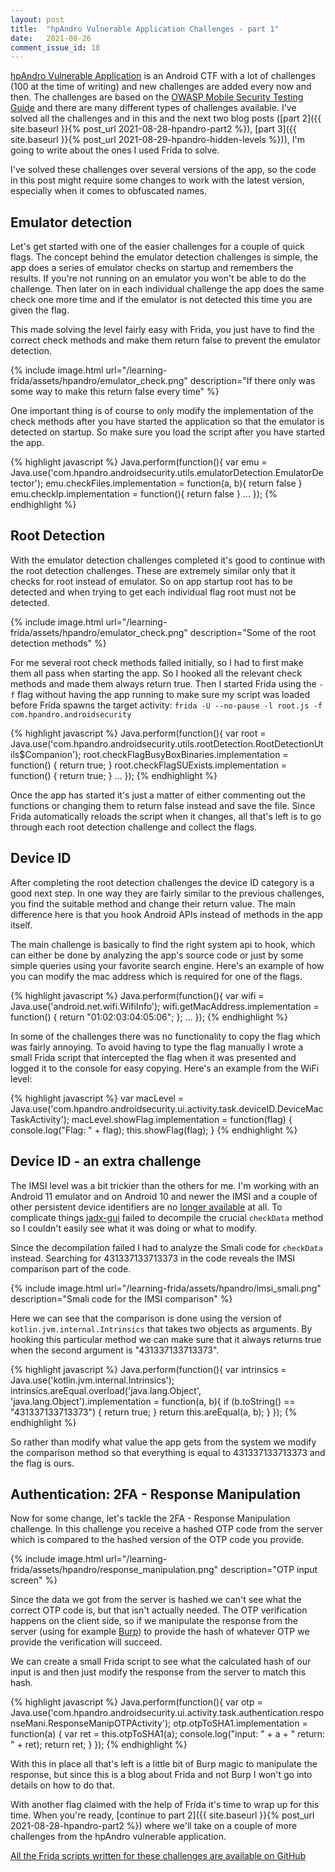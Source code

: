 ```yaml
---
layout: post
title:  "hpAndro Vulnerable Application Challenges - part 1"
date:   2021-08-26
comment_issue_id: 18
---
```


[hpAndro Vulnerable Application][hpandro] is an Android CTF with a lot of challenges (100 at the time of writing) and new challenges are added every now and then. The challenges are based on the [OWASP Mobile Security Testing Guide][mstg] and there are many different types of challenges available. I've solved all the challenges and in this and the next two blog posts ([part 2]({{ site.baseurl }}{% post_url 2021-08-28-hpandro-part2 %}), [part 3]({{ site.baseurl }}{% post_url 2021-08-29-hpandro-hidden-levels %})), I'm going to write about the ones I used Frida to solve.

I've solved these challenges over several versions of the app, so the code in this post might require some changes to work with the latest version, especially when it comes to obfuscated names.

## Emulator detection

Let's get started with one of the easier challenges for a couple of quick flags. The concept behind the emulator detection challenges is simple, the app does a series of emulator checks on startup and remembers the results. If you're not running on an emulator you won't be able to do the challenge. Then later on in each individual challenge the app does the same check one more time and if the emulator is not detected this time you are given the flag.

This made solving the level fairly easy with Frida, you just have to find the correct check methods and make them return false to prevent the emulator detection.

{% include image.html url="/learning-frida/assets/hpandro/emulator_check.png" description="If there only was some way to make this return false every time" %}

One important thing is of course to only modify the implementation of the check methods after you have started the application so that the emulator is detected on startup. So make sure you load the script after you have started the app.

{% highlight javascript %}
Java.perform(function(){
  var emu = Java.use('com.hpandro.androidsecurity.utils.emulatorDetection.EmulatorDetector');
  emu.checkFiles.implementation = function(a, b){ return false }
  emu.checkIp.implementation = function(){ return false }
  ...
});
{% endhighlight %}

## Root Detection
With the emulator detection challenges completed it's good to continue with the root detection challenges. These are extremely similar only that it checks for root instead of emulator. So on app startup root has to be detected and when trying to get each individual flag root must not be detected.

{% include image.html url="/learning-frida/assets/hpandro/emulator_check.png" description="Some of the root detection methods" %}

For me several root check methods failed initially, so I had to first make them all pass when starting the app. So I hooked all the relevant check methods and made them always return true. Then I started Frida using the `-f` flag without having the app running to make sure my script was loaded before Frida spawns the target activity: `frida -U --no-pause -l root.js -f com.hpandro.androidsecurity`

{% highlight javascript %}
Java.perform(function(){
  var root = Java.use('com.hpandro.androidsecurity.utils.rootDetection.RootDetectionUtils$Companion'); 
  root.checkFlagBusyBoxBinaries.implementation = function() { return true; }
  root.checkFlagSUExists.implementation = function() { return true; }
  ...
});
{% endhighlight %}

Once the app has started it's just a matter of either commenting out the functions or changing them to return false instead and save the file. Since Frida automatically reloads the script when it changes, all that's left is to go through each root detection challenge and collect the flags.

## Device ID
After completing the root detection challenges the device ID category is a good next step. In one way they are fairly similar to the previous challenges, you find the suitable method and change their return value. The main difference here is that you hook Android APIs instead of methods in the app itself.

The main challenge is basically to find the right system api to hook, which can either be done by analyzing the app's source code or just by some simple queries using your favorite search engine. Here's an example of how you can modify the mac address which is required for one of the flags.

{% highlight javascript %}
Java.perform(function(){
  var wifi = Java.use('android.net.wifi.WifiInfo');
  wifi.getMacAddress.implementation = function() {
    return "01:02:03:04:05:06";
  };
  ...
});
{% endhighlight %}

In some of the challenges there was no functionality to copy the flag which was fairly annoying. To avoid having to type the flag manually I wrote a small Frida script that intercepted the flag when it was presented and logged it to the console for easy copying. Here's an example from the WiFi level:

{% highlight javascript %}
  var macLevel = Java.use('com.hpandro.androidsecurity.ui.activity.task.deviceID.DeviceMacTaskActivity');
  macLevel.showFlag.implementation = function(flag) {
    console.log("Flag: " + flag);
    this.showFlag(flag);
  }
{% endhighlight %}

## Device ID - an extra challenge

The IMSI level was a bit trickier than the others for me. I'm working with an Android 11 emulator and on Android 10 and newer the IMSI and a couple of other persistent device identifiers are no [longer available][device-id] at all. To complicate things [jadx-gui][jadx] failed to decompile the crucial `checkData` method so I couldn't easily see what it was doing or what to modify.

Since the decompilation failed I had to analyze the Smali code for `checkData` instead. Searching for 431337133713373 in the code reveals the IMSI comparison part of the code.

{% include image.html url="/learning-frida/assets/hpandro/imsi_smali.png" description="Smali code for the IMSI comparison" %}

Here we can see that the comparison is done using the version of `kotlin.jvm.internal.Intrinsics` that takes two objects as arguments. By hooking this particular method we can make sure that it always returns true when the second argument is "431337133713373".

{% highlight javascript %}
Java.perform(function(){
  var intrinsics = Java.use('kotlin.jvm.internal.Intrinsics');
  intrinsics.areEqual.overload('java.lang.Object', 'java.lang.Object').implementation = function(a, b){
    if (b.toString() == "431337133713373") {
      return true;
    }
    return this.areEqual(a, b);
  }
});
{% endhighlight %}

So rather than modify what value the app gets from the system we modify the comparison method so that everything is equal to 431337133713373 and the flag is ours.

## Authentication: 2FA - Response Manipulation

Now for some change, let's tackle the 2FA - Response Manipulation challenge. In this challenge you receive a hashed OTP code from the server which is compared to the hashed version of the OTP code you provide. 

{% include image.html url="/learning-frida/assets/hpandro/response_manipulation.png" description="OTP input screen" %}

Since the data we got from the server is hashed we can't see what the correct OTP code is, but that isn't actually needed. The OTP verification happens on the client side, so if we manipulate the response from the server (using for example [Burp](https://portswigger.net/burp)) to provide the hash of whatever OTP we provide the verification will succeed.

We can create a small Frida script to see what the calculated hash of our input is and then just modify the response from the server to match this hash.

{% highlight javascript %}
Java.perform(function(){
  var otp = Java.use('com.hpandro.androidsecurity.ui.activity.task.authentication.responseMani.ResponseManipOTPActivity');
  otp.otpToSHA1.implementation = function(a) {
    var ret = this.otpToSHA1(a);
    console.log("input: " + a + " return: " + ret);
    return ret;
  }
});
{% endhighlight %}

With this in place all that's left is a little bit of Burp magic to manipulate the response, but since this is a blog about Frida and not Burp I won't go into details on how to do that.

With another flag claimed with the help of Frida it's time to wrap up for this time. When you're ready, [continue to part 2]({{ site.baseurl }}{% post_url 2021-08-28-hpandro-part2 %}) where we'll take on a couple of more challenges from the hpAndro vulnerable application.

[All the Frida scripts written for these challenges are available on GitHub](https://github.com/nibarius/learning-frida/blob/master/src/hpandro/)

[hpandro]: http://ctf.hpandro.raviramesh.info
[mstg]: https://owasp.org/www-project-mobile-security-testing-guide/
[device-id]: https://source.android.com/devices/tech/config/device-identifiers
[jadx]: https://github.com/skylot/jadx
[burp]: https://portswigger.net/burp